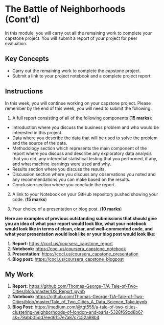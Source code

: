 # The Battle of Neighborhoods (Cont'd)

In this module, you will carry out all the remaining work to complete your capstone project. You will submit a report of your project for peer evaluation.

## Key Concepts
- Carry out the remaining work to complete the capstone project.
- Submit a link to your project notebook and a complete project report.

## Instructions

In this week, you will continue working on your capstone project. Please remember by the end of this week, you will need to submit the following:

1. A full report consisting of all of the following components (**15 marks**):

- Introduction where you discuss the business problem and who would be interested in this project.
- Data where you describe the data that will be used to solve the problem and the source of the data.
- Methodology section which represents the main component of the report where you discuss and describe any exploratory data analysis that you did, any inferential statistical testing that you performed, if any, and what machine learnings were used and why.
- Results section where you discuss the results.
- Discussion section where you discuss any observations you noted and any recommendations you can make based on the results.
- Conclusion section where you conclude the report.

2. A link to your Notebook on your GitHub repository pushed showing your code. (**15 marks**)

3. Your choice of a presentation or blog post. (**10 marks**)

**Here are examples of previous outstanding submissions that should give you an idea of what your report would look like, what your notebook would look like in terms of clean, clear, and well-commented code, and what your presentation would look like or your blog post would look like:**

1. **Report:** https://cocl.us/coursera_capstone_report
2. **Notebook:** https://cocl.us/coursera_capstone_notebook
3. **Presentation:** https://cocl.us/coursera_capstone_presentation
4. **Blog post:** https://cocl.us/coursera_capstone_blogpost

## My Work

1. **Report:** https://github.com/Thomas-George-T/A-Tale-of-Two-Cities/blob/master/DS_Report.ipynb
2. **Notebook:** https://github.com/Thomas-George-T/A-Tale-of-Two-Cities/blob/master/Tale_of_Two_Cities_A_Data_Science_Take.ipynb
3. **Blog Post:** https://medium.com/@tgt555/a-tale-of-two-cities-clustering-neighborhoods-of-london-and-paris-5328f69cd8b6?sk=79abb05dd7eed6157e7a87c7c52a98b4